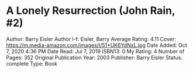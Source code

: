 # A Lonely Resurrection (John Rain, #2)

Author: Barry Eisler
Author l-f: Eisler, Barry
Average Rating: 4.11
Cover: https://m.media-amazon.com/images/I/51+UK6YdNxL.jpg
Date Added: Oct 7, 2020 4:36 PM
Date Read: Jul 7, 2019
ISBN13: 0
My Rating: 4
Number of Pages: 352
Original Publication Year: 2003
Publisher: Barry Eisler
Status: complete
Type: Book